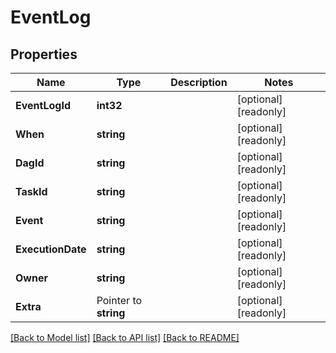 # EventLog

## Properties

Name | Type | Description | Notes
------------ | ------------- | ------------- | -------------
**EventLogId** | **int32** |  | [optional] [readonly] 
**When** | **string** |  | [optional] [readonly] 
**DagId** | **string** |  | [optional] [readonly] 
**TaskId** | **string** |  | [optional] [readonly] 
**Event** | **string** |  | [optional] [readonly] 
**ExecutionDate** | **string** |  | [optional] [readonly] 
**Owner** | **string** |  | [optional] [readonly] 
**Extra** | Pointer to **string** |  | [optional] [readonly] 

[[Back to Model list]](../README.md#documentation-for-models) [[Back to API list]](../README.md#documentation-for-api-endpoints) [[Back to README]](../README.md)


